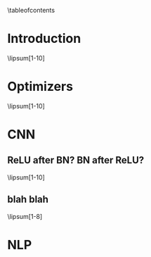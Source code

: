 \tableofcontents

# Introduction

\lipsum[1-10]

# Optimizers

\lipsum[1-10]

# CNN

## ReLU after BN? BN after ReLU?

\lipsum[1-10]

## blah blah

\lipsum[1-8]

# NLP


